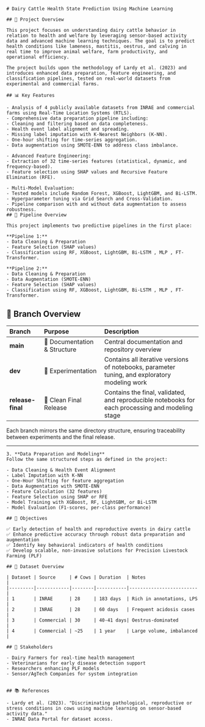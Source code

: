 
    # Dairy Cattle Health State Prediction Using Machine Learning

    ## 🐄 Project Overview

    This project focuses on understanding dairy cattle behavior in relation to health and welfare by leveraging sensor-based activity data and advanced machine learning techniques. The goal is to predict health conditions like lameness, mastitis, oestrus, and calving in real time to improve animal welfare, farm productivity, and operational efficiency.

    The project builds upon the methodology of Lardy et al. (2023) and introduces enhanced data preparation, feature engineering, and classification pipelines, tested on real-world datasets from experimental and commercial farms.

    ## 📊 Key Features

    - Analysis of 4 publicly available datasets from INRAE and commercial farms using Real-Time Location Systems (RTLS).
    - Comprehensive data preparation pipeline including:
    - Cleaning and filtering based on data completeness.
    - Health event label alignment and spreading.
    - Missing label imputation with K-Nearest Neighbors (K-NN).
    - One-hour shifting for time-series aggregation.
    - Data augmentation using SMOTE-ENN to address class imbalance.

    - Advanced Feature Engineering:
    - Extraction of 32 time-series features (statistical, dynamic, and frequency-based).
    - Feature selection using SHAP values and Recursive Feature Elimination (RFE).

    - Multi-Model Evaluation:
    - Tested models include Random Forest, XGBoost, LightGBM, and Bi-LSTM.
    - Hyperparameter tuning via Grid Search and Cross-Validation.
    - Pipeline comparison with and without data augmentation to assess robustness.
    ## 🔄 Pipeline Overview

    This project implements two predictive pipelines in the first place:

    **Pipeline 1:**
    - Data Cleaning & Preparation
    - Feature Selection (SHAP values)
    - Classification using RF, XGBoost, LightGBM, Bi-LSTM , MLP , FT-Transformer.

    **Pipeline 2:**
    - Data Cleaning & Preparation
    - Data Augmentation (SMOTE-ENN)
    - Feature Selection (SHAP values)
    - Classification using RF, XGBoost, LightGBM, Bi-LSTM , MLP , FT-Transformer.
## 🧭 Branch Overview

| Branch | Purpose | Description |
|:-------|:---------|:-------------|
| **main** | 📘 Documentation & Structure | Central documentation and repository overview |
| **dev** | 🧪 Experimentation | Contains all iterative versions of notebooks, parameter tuning, and exploratory modeling work |
| **release-final** | 🚀 Clean Final Release | Contains the final, validated, and reproducible notebooks for each processing and modeling stage |

Each branch mirrors the same directory structure, ensuring traceability between experiments and the final release.

---
    3. **Data Preparation and Modeling**  
    Follow the same structured steps as defined in the project:
    
    - Data Cleaning & Health Event Alignment
    - Label Imputation with K-NN
    - One-Hour Shifting for feature aggregation
    - Data Augmentation with SMOTE-ENN
    - Feature Calculation (32 features)
    - Feature Selection using SHAP or RFE
    - Model Training with XGBoost, RF, LightGBM, or Bi-LSTM
    - Model Evaluation (F1-scores, per-class performance)

    ## 🎯 Objectives

    ✅ Early detection of health and reproductive events in dairy cattle  
    ✅ Enhance predictive accuracy through robust data preparation and augmentation  
    ✅ Identify key behavioral indicators of health conditions  
    ✅ Develop scalable, non-invasive solutions for Precision Livestock Farming (PLF)  

    ## 📂 Dataset Overview

    | Dataset | Source     | # Cows | Duration  | Notes                   |
    |---------|------------|--------|-----------|-------------------------|
    | 1       | INRAE      | 28     | 183 days  | Rich in annotations, LPS |
    | 2       | INRAE      | 28     | 60 days   | Frequent acidosis cases |
    | 3       | Commercial | 30     | 40-41 days| Oestrus-dominated       |
    | 4       | Commercial | ~25    | 1 year    | Large volume, imbalanced |

    ## 👥 Stakeholders

    - Dairy Farmers for real-time health management  
    - Veterinarians for early disease detection support  
    - Researchers enhancing PLF models  
    - Sensor/AgTech Companies for system integration  


    ## 📚 References

    - Lardy et al. (2023). "Discriminating pathological, reproductive or stress conditions in cows using machine learning on sensor-based activity data."  
    - INRAE Data Portal for dataset access.
